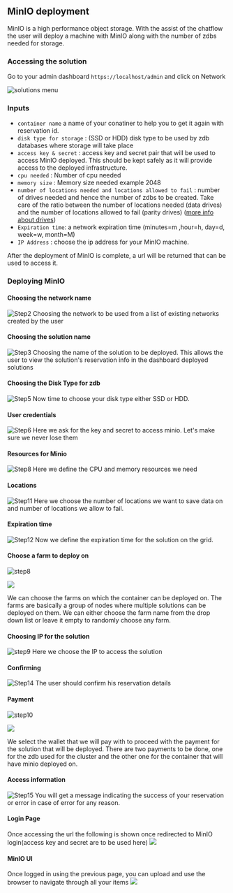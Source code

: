 ## MinIO deployment

MinIO is a high performance object storage. With the assist of the chatflow the user will deploy a machine with MinIO along with the number of zdbs needed for storage.

### Accessing the solution

Go to your admin dashboard `https://localhost/admin` and click on Network

![solutions menu](adminmenu.png)


### Inputs

- `container name` a name of your conatiner to help you to get it again with reservation id.
- `disk type for storage` : (SSD or HDD) disk type to be used by zdb databases where storage will take place
- `access key & secret` : access key and secret pair that will be used to access MinIO deployed. This should be kept safely as it will provide access to the deployed infrastructure.
- `cpu needed` : Number of cpu needed
- `memory size` : Memory size needed example 2048
- `number of locations needed and locations allowed to fail` : number of drives needed and hence the number of zdbs to be created. Take care of the ratio between the number of locations needed (data drives) and the number of locations allowed to fail (parity drives) ([more info about drives](https://docs.min.io/docs/minio-erasure-code-quickstart-guide.html))
- `Expiration time`: a network expiration time (minutes=m ,hour=h, day=d, week=w, month=M)
- `IP Address` : choose the ip address for your MinIO machine.


After the deployment of MinIO is complete, a url will be returned that can be used to access it.

### Deploying MinIO


#### Choosing the network name

![Step2](./img/minio2.png)
Choosing the network to be used from a list of existing networks created by the user

#### Choosing the solution name


![Step3](./img/minio3.png)
Choosing the name of the solution to be deployed. This allows the user to view the solution's reservation info in the dashboard deployed solutions

#### Choosing the Disk Type for zdb

![Step5](./img/minio5.png)
Now time to choose your disk type either SSD or HDD.


#### User credentials

![Step6](./img/minio6.png)
Here we ask for the key and secret to access minio. Let's make sure we never lose them

#### Resources for Minio

![Step8](./img/minio9.png)
Here we define the CPU and memory resources we need

#### Locations

![Step11](./img/minio11.png)
Here we choose the number of locations we want to save data on and number of locations we allow to fail.

#### Expiration time

![Step12](./img/minio13.png)
Now we define the expiration time for the solution on the grid.

#### Choose a farm to deploy on

![step8](./img/minio_farms_zdb.png)

![](./img/minio_farms_container.png)

We can choose the farms on which the container can be deployed on. The farms are basically a group of nodes where multiple solutions can be deployed on them. We can either choose the farm name from the drop down list or leave it empty to randomly choose any farm.

#### Choosing IP for the solution

![step9](./img/minio14.png)
Here we choose the IP to access the solution

#### Confirming

![Step14](./img/minio15.png)
The user should confirm his reservation details

#### Payment

![step10](./img/minio_payment_zdb.png)

![](./img/minio_payment_container.png)

We select the wallet that we will pay with to proceed with the payment for the solution that will be deployed. There are two payments to be done, one for the zdb used for the cluster and the other one for the container that will have minio deployed on.

#### Access information
![Step15](./img/minio16.png)
You will get a message indicating the success of your reservation or error in case of error for any reason.

#### Login Page

Once accessing the url the following is shown once redirected to MinIO login(access key and secret are to be used here)
![](./img/login.png)

#### MinIO UI

Once logged in using the previous page, you can upload and use the browser to navigate through all your items
![](./img/upload.png)


